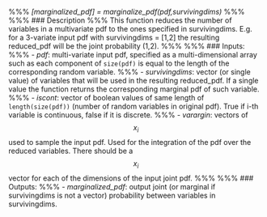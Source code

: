 %%% *[marginalized_pdf] = marginalize_pdf(pdf,survivingdims)*
%%%
%%% ### Description
%%% This function reduces the number of variables in a multivariate pdf to the ones specified in survivingdims. E.g. for a 3-variate input pdf with survivingdims = [1,2] the resulting reduced_pdf will be the joint probability (1,2).
%%%
%%% ### Inputs:
%%% - *pdf*: multi-variate input pdf, specified as a multi-dimensional array such as each component of `size(pdf)` is equal to the length of the corresponding random variable.
%%% - *survivingdims*: vector (or single value) of variables that will be used in the resulting reduced_pdf. If a single value the function returns the corresponding marginal pdf of such variable.
%%% - *iscont*: vector of boolean values of same length of `length(size(pdf))` (number of random variables in original pdf). True if i-th variable is continuous, false if it is discrete.
%%% - *varargin*: vectors of $$x_i$$ used to sample the input pdf. Used for the integration of the pdf over the reduced variables. There should be a $$x_i$$ vector for each of the dimensions of the input joint pdf.
%%%
%%% ### Outputs:
%%% - *marginalized_pdf*: output joint (or marginal if survivingdims is not a vector) probability between variables in survivingdims.
